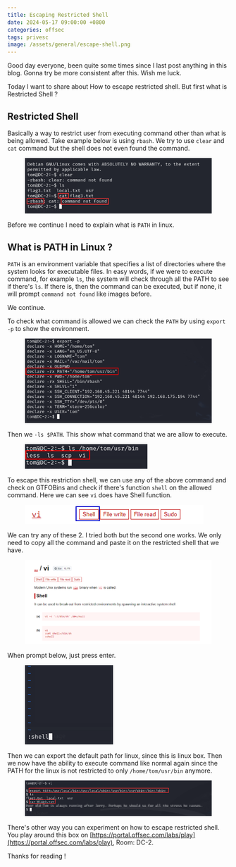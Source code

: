```yaml
---
title: Escaping Restricted Shell
date: 2024-05-17 09:00:00 +0800
categories: offsec
tags: privesc
image: /assets/general/escape-shell.png
---
```


Good day everyone, been quite some times since I last post anything in this blog. Gonna try be more consistent after this. Wish me luck.

Today I want to share about How to escape restricted shell. But first what is Restricted Shell ?

## Restricted Shell

Basically a way to restrict user from executing command other than what is being allowed. Take example below is using `rbash`. We try to use `clear` and `cat` command but the shell does not even found the command.

<figure>
<img
src="/assets/etc/98e5cf463dcb735ada51fc3fd2117ea8129dbf6c.png"
 alt="offsec-dc2-restrictedshell.png" />
</figure>

Before we continue I need to explain what is `PATH` in linux.

## What is PATH in Linux ?

`PATH` is an environment variable that specifies a list of directories where the system looks for executable files. In easy words, if we were to execute command, for example `ls`, the system will check through all the PATH to see if there's `ls`. If there is, then the command can be executed, but if none, it will prompt `command not found` like images before.

We continue.

To check what command is allowed we can check the `PATH` by using `export -p` to show the environment.

<figure>
<img
src="/assets/etc/b5a81dd2b04001547cbc0946e3fdf2cee072b185.png"
 alt="offsec-dc2-exportp.png" />
</figure>

Then we `-ls $PATH`. This show what command that we are allow to execute.

<figure>
<img
src="/assets/etc/8e5e8350af61b3485e087c34bff7fee46cd9410b.png"
 alt="offsec-dc2-lsexport.png" />
</figure>

To escape this restriction shell, we can use any of the above command and check on GTFOBins and check if there's function `shell` on the allowed command. Here we can see `vi` does have Shell function.

<figure>
<img
src="/assets/etc/23479e5ae4d5a165d8163178fddbc58892e5b9c7.png"
 alt="offsec-dc2-gtfobinvi.png" />
</figure>

We can try any of these 2. I tried both but the second one works. We only need to copy all the command and paste it on the restricted shell that we have.

<figure>
<img
src="/assets/etc/6b321fe1cba27f6efd17a10e784676436a8b7dff.png"
 alt="offsec-dc2-gtfobinvi2.png" />
</figure>

When prompt below, just press enter.

<figure>
<img
src="/assets/etc/8615b99284b336e6f6a3c26b9f0bf938fce4fe2e.png"
 alt="offsec-dc2-gtfobinvishell.png" />
</figure>

Then we can export the default path for linux, since this is linux box. Then we now have the ability to execute command like normal again since the PATH for the linux is not restricted to only `/home/tom/usr/bin` anymore.

<figure>
<img
src="/assets/etc/b1ae5b8e00bf8c2a48f6309432fab8b0d3f8c9dd.png"
 alt="offsec-dc2-exportpath.png" />
</figure>

There's other way you can experiment on how to escape restricted shell. You play around this box on [https://portal.offsec.com/labs/play](https://portal.offsec.com/labs/play), Room: DC-2.

Thanks for reading !
